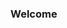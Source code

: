 ### Welcome

<!--
**k3llireis/k3llireis** is a ✨ _special_ ✨ repository because its `README.md` (this file) appears on your GitHub profile.

Here are some ideas to get you started:
Eu amo assistir a series, principalmete doramas em especifico.
Amo escutar musicas.
Amo ler livros.
Sou nova aqui, não sei mecher com codigos ainda
